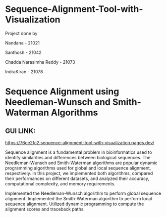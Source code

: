 # Sequence-Alignment-Tool-with-Visualization

Project done by <br>

Nandana - 21021

Santhosh - 21042

Chadda Narasimha Reddy - 21073

IndraKiran - 21078



# Sequence Alignment using Needleman-Wunsch and Smith-Waterman Algorithms

## GUI LINK:
https://76ce2fc2.sequence-alignment-tool-with-visualization.pages.dev/

Sequence alignment is a fundamental problem in bioinformatics used to identify similarities and differences between biological sequences. The Needleman-Wunsch and Smith-Waterman algorithms are popular dynamic programming algorithms used for global and local sequence alignment, respectively. In this project, we implemented both algorithms, compared their performances on different datasets, and analyzed their accuracy, computational complexity, and memory requirements.


Implemented the Needleman-Wunsch algorithm to perform global sequence alignment.
Implemented the Smith-Waterman algorithm to perform local sequence alignment.
Utilized dynamic programming to compute the alignment scores and traceback paths.

